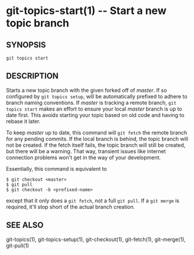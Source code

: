 # git-topics-start(1) -- Start a new topic branch

## SYNOPSIS

`git topics start` <name>

## DESCRIPTION

Starts a new topic branch with the given <name> forked off of _master_. If so
configured by `git topics setup`, <name> will be automatically prefixed to
adhere to branch naming conventions. If _master_ is tracking a remote branch,
`git topics start` makes an effort to ensure your local _master_ branch is up
to date first. This avoids starting your topic based on old code and having to
rebase it later.

To keep _master_ up to date, this command will `git fetch` the remote branch
for any pending commits. If the local branch is behind, the topic branch will
not be created. If the fetch itself fails, the topic branch will still be
created, but there will be a warning. That way, transient issues like internet
connection problems won't get in the way of your development.

Essentially, this command is equivalent to

    $ git checkout <master>
    $ git pull
    $ git checkout -b <prefixed-name>

except that it only does a `git fetch`, not a full `git pull`. If a `git merge`
is required, it'll stop short of the actual branch creation.

## SEE ALSO

git-topics(1), git-topics-setup(1), git-checkout(1), git-fetch(1),
git-merge(1), git-pull(1)
